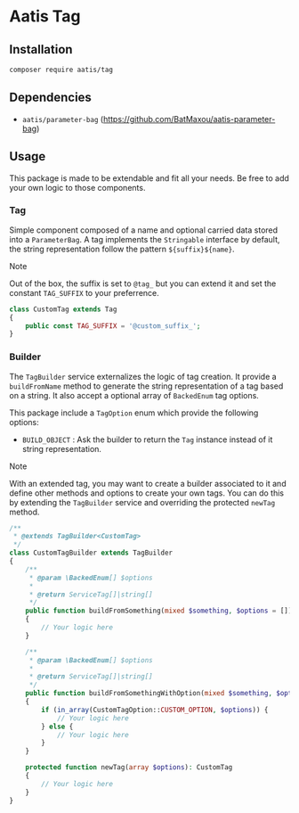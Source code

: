 # Aatis Tag

## Installation

```bash
composer require aatis/tag
```

## Dependencies

- `aatis/parameter-bag` (https://github.com/BatMaxou/aatis-parameter-bag)

## Usage

This package is made to be extendable and fit all your needs. Be free to add your own logic to those components.

### Tag

Simple component composed of a name and optional carried data stored into a `ParameterBag`. A tag implements the `Stringable` interface by default, the string representation follow the pattern `${suffix}${name}`.

> [!NOTE]
> Out of the box, the suffix is set to `@tag_` but you can extend it and set the constant `TAG_SUFFIX` to your preferrence.

```php
class CustomTag extends Tag
{
    public const TAG_SUFFIX = '@custom_suffix_';
}
```

### Builder

The `TagBuilder` service externalizes the logic of tag creation. It provide a `buildFromName` method to generate the string representation of a tag based on a string. It also accept a optional array of `BackedEnum` tag options.

This package include a `TagOption` enum which provide the following options:

- `BUILD_OBJECT` : Ask the builder to return the `Tag` instance instead of it string representation.

> [!NOTE]
> With an extended tag, you may want to create a builder associated to it and define other methods and options to create your own tags.
> You can do this by extending the `TagBuilder` service and overriding the protected `newTag` method.

```php
/**
 * @extends TagBuilder<CustomTag>
 */
class CustomTagBuilder extends TagBuilder
{
    /**
     * @param \BackedEnum[] $options
     *
     * @return ServiceTag[]|string[]
     */
    public function buildFromSomething(mixed $something, $options = []): array
    {
        // Your logic here
    }

    /**
     * @param \BackedEnum[] $options
     *
     * @return ServiceTag[]|string[]
     */
    public function buildFromSomethingWithOption(mixed $something, $options = []): array
    {
        if (in_array(CustomTagOption::CUSTOM_OPTION, $options)) {
            // Your logic here
        } else {
            // Your logic here
        } 
    }

    protected function newTag(array $options): CustomTag
    {
        // Your logic here
    }
}

```
